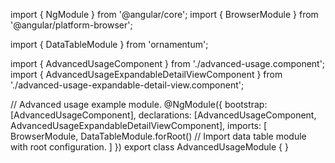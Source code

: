 import { NgModule } from '@angular/core';
import { BrowserModule } from '@angular/platform-browser';

import { DataTableModule } from 'ornamentum';

import { AdvancedUsageComponent } from './advanced-usage.component';
import { AdvancedUsageExpandableDetailViewComponent } from './advanced-usage-expandable-detail-view.component';

// Advanced usage example module.
@NgModule({
  bootstrap: [AdvancedUsageComponent],
  declarations: [AdvancedUsageComponent, AdvancedUsageExpandableDetailViewComponent],
  imports: [
    BrowserModule,
    DataTableModule.forRoot() // Import data table module with root configuration.
  ]
})
export class AdvancedUsageModule {
}
